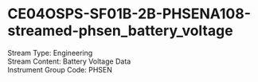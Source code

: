 # CE04OSPS-SF01B-2B-PHSENA108-streamed-phsen_battery_voltage

Stream Type: Engineering<br>
Stream Content: Battery Voltage Data<br>
Instrument Group Code: PHSEN<br>
